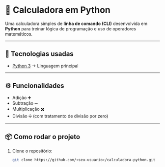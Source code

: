 # 🧮 Calculadora em Python

Uma calculadora simples de **linha de comando (CLI)** desenvolvida em **Python** para treinar lógica de programação e uso de operadores matemáticos.

---

## 🚀 Tecnologias usadas
- [Python 3](https://www.python.org/) → Linguagem principal

---

## ⚙️ Funcionalidades
- Adição ➕  
- Subtração ➖  
- Multiplicação ✖️  
- Divisão ➗ (com tratamento de divisão por zero)  

---

## 📦 Como rodar o projeto

1. Clone o repositório:
   ```bash
   git clone https://github.com/<seu-usuario>/calculadora-python.git